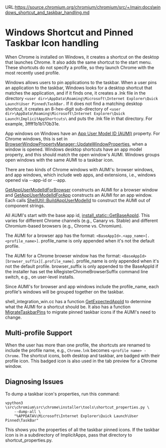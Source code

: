 URL:https://source.chromium.org/chromium/chromium/src/+/main:docs\windows_shortcut_and_taskbar_handling.md
# Windows Shortcut and Pinned Taskbar Icon handling

When Chrome is installed on Windows, it creates a shortcut on the desktop that
launches Chrome. It also adds the same shortcut to the start menu. These
shortcuts do not specify a profile, so they launch Chrome with the most recently
used profile.

Windows allows users to pin applications to the taskbar. When a user
pins an application to the taskbar, Windows looks for a desktop shortcut that
matches the application, and if it finds one, it creates a .lnk file in the
directory
`<user dir>\AppData\Roaming\Microsoft\Internet Explorer\Quick Launch\User Pinned\TaskBar.`
If it does not find a matching desktop shortcut, it creates an 8-hex-digit
sub-directory of
`<user dir>\AppData\Roaming\Microsoft\Internet Explorer\Quick Launch\ImplicitAppShortcuts\`
and puts the .lnk file in that directory. For example, 3ffff1b1b170b31e.

App windows on Windows have an
[App User Model ID (AUMI)](https://docs.microsoft.com/en-us/windows/win32/shell/appids)
property. For Chrome windows, this is set in
[BrowserWindowPropertyManager::UpdateWindowProperties](https://source.chromium.org/chromium/chromium/src/+/main:chrome/browser/ui/views/frame/browser_window_property_manager_win.cc?q=BrowserWindowPropertyManager::UpdateWindowProperties),
when a window is opened. Windows desktop shortcuts have an app model property,
and this should match the open window's AUMI. Windows groups open windows with
the same AUMI to a taskbar icon.

There are two kinds of Chrome windows with AUMI's: browser windows, and app
windows, which include web apps, and extensions, i.e., windows opened via
--app-id or --app.

[GetAppUserModelIdForBrowser](https://source.chromium.org/chromium/chromium/src/+/main:chrome/browser/shell_integration_win.cc?q=GetAppUserModelIdForBrowser)
constructs an AUMI for a browser window and
[GetAppUserModelIdForApp](https://source.chromium.org/chromium/chromium/src/+/main:chrome/browser/shell_integration_win.cc?q=GetAppUserModelIdForApp)
constructs an AUMI for an app window. Each calls
[ShellUtil::BuildAppUserModelId](https://source.chromium.org/chromium/chromium/src/+/main:chrome/installer/util/shell_util.cc;q=ShellUtil::BuildAppUserModelId)
to construct the AUMI out of component strings.

All AUMI's start with the base app id,
[install_static::GetBaseAppId](https://source.chromium.org/chromium/chromium/src/+/main:chrome/install_static/install_util.cc?q=install_static::GetBaseAppId).
This varies for different Chrome channels (e.g., Canary vs. Stable) and
different Chromium-based browsers (e.g., Chrome vs. Chromium).

The AUMI for a browser app has the format:
`<BaseAppId>.<app_name>[.<profile_name>]`.
profile_name is only appended when it's not the default profile.

The AUMI for a Chrome browser window has the format:
`<BaseAppId>[browser_suffix][.profile_name]`.
profile_name is only appended when it's not the default profile.
browser_suffix is only appended to the BaseAppId if the installer
has set the kRegisterChromeBrowserSuffix command line switch, e.g.,
on user-level installs.

Since AUMI's for browser and app windows include the profile_name, each
profile's windows will be grouped together on the taskbar.

shell_integration_win.cc has a function [GetExpectedAppId](https://source.chromium.org/chromium/chromium/src/+/main:chrome/browser/shell_integration_win.cc?q=GetExpectedAppid)
to determine what the AUMI for a shortcut should be. It also has a function
[MigrateTaskbarPins](https://source.chromium.org/chromium/chromium/src/+/main:chrome/browser/shell_integration_win.cc?q=MigrateTaskbarPins)
to migrate pinned taskbar icons if the AUMI's need to change.

## Multi-profile Support
When the user has more than one profile, the shortcuts are renamed to include
the profile name, e.g., `Chrome.lnk` becomes `<profile name> - Chrome`.  The
shortcut icons, both desktop and taskbar, are badged with their profile icon.
This badged icon is also used in the tab preview for a Chrome window.

## Diagnosing Issues
To dump a taskbar icon's properties, run this command:

```
vpython3 \src\chromium\src\chrome\installer\tools\shortcut_properties.py \
    --dump-all \
    "%APPDATA%\Microsoft\Internet Explorer\Quick Launch\User Pinned\TaskBar"
```

This shows you the properties of all the taskbar pinned icons. If the taskbar
icon is in a subdirectory of ImplicitApps, pass that directory to
shortcut_properties.py.
